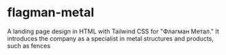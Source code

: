 # flagman-metal
A landing page design in HTML with Tailwind CSS for "Флагман Метал." It introduces the company as a specialist in metal structures and products, such as fences
